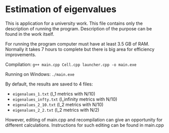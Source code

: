 # Estimation of eigenvalues

This is application for a university work.
This file contains only the description of running the program.
Description of the purpose can be found in the work itself.

For running the program computer must have at least 3.5 GB of RAM.
Normally it takes 7 hours to complete but there is big area for efficiency improvements.

Compilation: `g++ main.cpp Cell.cpp launcher.cpp -o main.exe `

Running on Windows: `./main.exe`

By default, the results are saved to 4 files:
- `eigenalues_1.txt` (l_1 metrics with N/10)
- `eigenalues_infty.txt` (l_infinity metrics with N/10)
- `eigenalues_2_10.txt` (l_2 metrics with N/10)
- `eigenalues_2_2.txt` (l_2 metrics with N/2)

However, editing of main.cpp and recompilation can give an opportunity for different calculations.
Instructions for such editing can be found in main.cpp